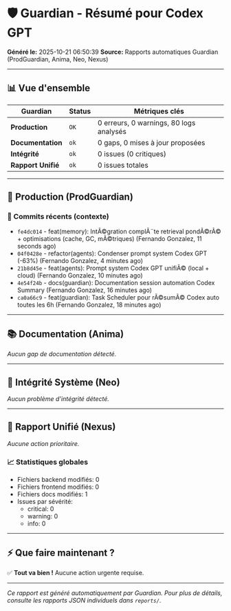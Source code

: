 # 🛡️ Guardian - Résumé pour Codex GPT

**Généré le:** 2025-10-21 06:50:39
**Source:** Rapports automatiques Guardian (ProdGuardian, Anima, Neo, Nexus)

---

## 📊 Vue d'ensemble

| Guardian | Status | Métriques clés |
|----------|--------|----------------|
| **Production** | `OK` | 0 erreurs, 0 warnings, 80 logs analysés |
| **Documentation** | `ok` | 0 gaps, 0 mises à jour proposées |
| **Intégrité** | `ok` | 0 issues (0 critiques) |
| **Rapport Unifié** | `ok` | 0 issues totales |

---

## 🔴 Production (ProdGuardian)

### 📝 Commits récents (contexte)

- `fe4dc014` - feat(memory): IntÃ©gration complÃ¨te retrieval pondÃ©rÃ© + optimisations (cache, GC, mÃ©triques) (Fernando Gonzalez, 11 seconds ago)
- `04f0428e` - refactor(agents): Condenser prompt system Codex GPT (-63%) (Fernando Gonzalez, 4 minutes ago)
- `21b8d45e` - feat(agents): Prompt system Codex GPT unifiÃ© (local + cloud) (Fernando Gonzalez, 10 minutes ago)
- `4e54f24b` - docs(guardian): Documentation session automation Codex Summary (Fernando Gonzalez, 16 minutes ago)
- `ca0a66c9` - feat(guardian): Task Scheduler pour rÃ©sumÃ© Codex auto toutes les 6h (Fernando Gonzalez, 18 minutes ago)

---

## 📚 Documentation (Anima)

*Aucun gap de documentation détecté.*

---

## 🔐 Intégrité Système (Neo)

*Aucun problème d'intégrité détecté.*

---

## 🎯 Rapport Unifié (Nexus)

*Aucune action prioritaire.*

### 📈 Statistiques globales

- Fichiers backend modifiés: 0
- Fichiers frontend modifiés: 0
- Fichiers docs modifiés: 1
- Issues par sévérité:
  - critical: 0
  - warning: 0
  - info: 0

---

## ⚡ Que faire maintenant ?

✅ **Tout va bien !** Aucune action urgente requise.

---

*Ce rapport est généré automatiquement par Guardian. Pour plus de détails, consulte les rapports JSON individuels dans `reports/`.*
